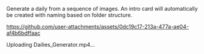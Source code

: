 Generate a daily from a sequence of images. An intro card will automatically be created with naming based on folder structure.

https://github.com/user-attachments/assets/0dc19c17-213a-477a-ae04-af4b6bdffaac


Uploading Dailies_Generator.mp4…
